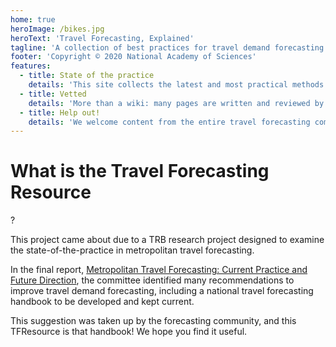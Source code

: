 ```yaml
---
home: true
heroImage: /bikes.jpg
heroText: 'Travel Forecasting, Explained'
tagline: 'A collection of best practices for travel demand forecasting and travel survey methods.'
footer: 'Copyright © 2020 National Academy of Sciences'
features:
  - title: State of the practice
    details: 'This site collects the latest and most practical methods and tools available for travel modelers.'
  - title: Vetted
    details: 'More than a wiki: many pages are written and reviewed by leaders in our industry, including members of the TRB ADB45 committee.'
  - title: Help out!
    details: 'We welcome content from the entire travel forecasting community. Please help us keep the content fresh!'
---
```


# What is the Travel Forecasting Resource 

































?

This project came about due to a TRB research project designed to examine the state-of-the-practice in metropolitan travel forecasting.

In the final report, [Metropolitan Travel Forecasting: Current Practice and Future Direction](/topics/SR_288_Metropolitan_Travel_Forecasting_Current_Practice_and_Future_Direction), the committee identified many recommendations to improve travel demand forecasting, including a national travel forecasting handbook to be developed and kept current.

This suggestion was taken up by the forecasting community, and this TFResource is that handbook! We hope you find it useful.
